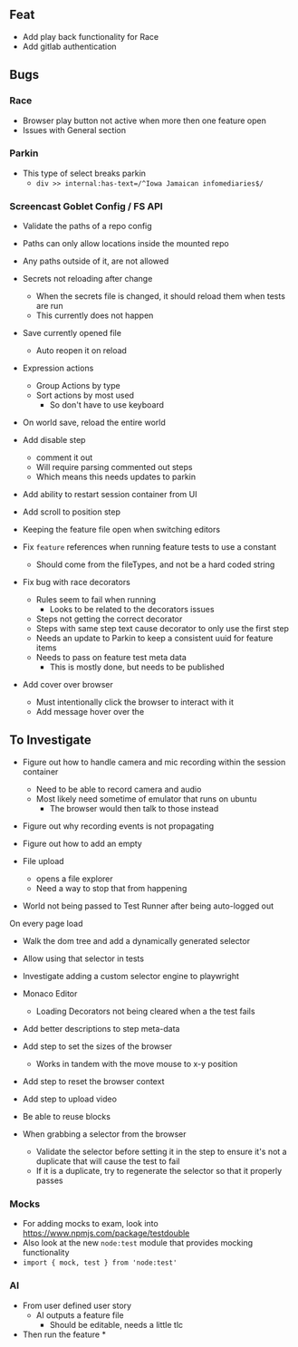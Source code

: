 ## Feat
* Add play back functionality for Race
* Add gitlab authentication

## Bugs

### Race
* Browser play button not active when more then one feature open
* Issues with General section


### Parkin
* This type of select breaks parkin 
  * `div >> internal:has-text=/^Iowa Jamaican infomediaries$/`

### Screencast Goblet Config / FS API
* Validate the paths of a repo config
* Paths can only allow locations inside the mounted repo
* Any paths outside of it, are not allowed

* Secrets not reloading after change
  * When the secrets file is changed, it should reload them when tests are run
  * This currently does not happen

* Save currently opened file
  * Auto reopen it on reload

* Expression actions
  * Group Actions by type
  * Sort actions by most used
    * So don't have to use keyboard


* On world save, reload the entire world


* Add disable step
  * comment it out
  * Will require parsing commented out steps
  * Which means this needs updates to parkin


* Add ability to restart session container from UI
* Add scroll to position step

* Keeping the feature file open when switching editors


* Fix `feature` references when running feature tests to use a constant
  * Should come from the fileTypes, and not be a hard coded string


* Fix bug with race decorators
  * Rules seem to fail when running
    * Looks to be related to the decorators issues
  * Steps not getting the correct decorator
  * Steps with same step text cause decorator to only use the first step
  * Needs an update to Parkin to keep a consistent uuid for feature items
  * Needs to pass on feature test meta data
    * This is mostly done, but needs to be published

* Add cover over browser
  * Must intentionally click the browser to interact with it
  * Add message hover over the 


## To Investigate
* Figure out how to handle camera and mic recording within the session container
  * Need to be able to record camera and audio
  * Most likely need sometime of emulator that runs on ubuntu
    * The browser would then talk to those instead

* Figure out why recording events is not propagating
* Figure out how to add an empty 
* File upload
  * opens a file explorer
  * Need a way to stop that from happening


* World not being passed to Test Runner after being auto-logged out

On every page load
* Walk the dom tree and add a dynamically generated selector
* Allow using that selector in tests
* Investigate adding a custom selector engine to playwright


* Monaco Editor
  * Loading Decorators not being cleared when a the test fails


* Add better descriptions to step meta-data
* Add step to set the sizes of the browser
  * Works in tandem with the move mouse to x-y position
* Add step to reset the browser context
* Add step to upload video
* Be able to reuse blocks

* When grabbing a selector from the browser
  * Validate the selector before setting it in the step to ensure it's not a duplicate that will cause the test to fail
  * If it is a duplicate, try to regenerate the selector so that it properly passes


### Mocks
  * For adding mocks to exam, look into https://www.npmjs.com/package/testdouble
  * Also look at the new `node:test` module that provides mocking functionality 
  * `import { mock, test } from 'node:test'`



### AI
* From user defined user story
  * AI outputs a feature file 
    * Should be editable, needs a little tlc
* Then run the feature
  * 
